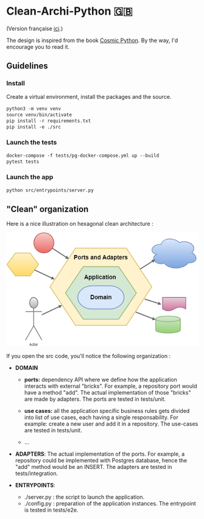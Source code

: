 # Clean-Archi-Python 🇬🇧

(Version française [ici](README.fr.md).)

The design is inspired from the book [Cosmic Python](https://www.cosmicpython.com/). By the way, I'd encourage you to read it.

## Guidelines
### Install 
Create a virtual environment, install the packages and the source. 
```
python3 -m venv venv 
source venv/bin/activate 
pip install -r requirements.txt
pip install -e ./src
```

### Launch the tests
```
docker-compose -f tests/pg-docker-compose.yml up --build
pytest tests 
```

### Launch the app 
```
python src/entrypoints/server.py
```

## "Clean" organization 
Here is a nice illustration on hexagonal clean architecture : 

![hexagonal-archi](hexagonal-1.png)

If you open the src code, you'll notice the following organization :

- **DOMAIN**

  - **ports:** dependency API where we define how the application interacts with external "bricks". For example, a repository port would have a method "add". The actual implementation of those "bricks" are made by adapters. The ports are tested in tests/unit. 

  - **use cases:** all the application specific business rules gets divided into list of use cases, each having a single responsability. For example: create a new user and add it in a repository. The use-cases are tested in tests/unit. 

  - ...

- **ADAPTERS**:
  The actual implementation of the ports. For example, a repository could be implemented with Postgres database, hence the "add" method would be an INSERT. The adapters are tested in tests/integration. 

- **ENTRYPOINTS**:
  - ./server.py : the script to launch the application.
  - ./config.py : preparation of the application instances. 
  The entrypoint is tested in tests/e2e. 

